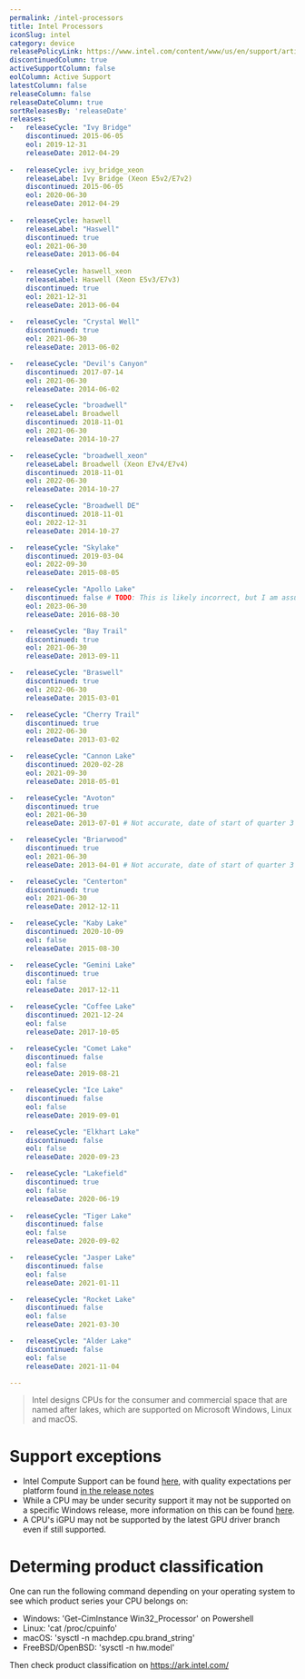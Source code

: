 ```yaml
---
permalink: /intel-processors
title: Intel Processors
iconSlug: intel
category: device
releasePolicyLink: https://www.intel.com/content/www/us/en/support/articles/000022396/processors.html
discontinuedColumn: true
activeSupportColumn: false
eolColumn: Active Support
latestColumn: false
releaseColumn: false
releaseDateColumn: true
sortReleasesBy: 'releaseDate'
releases:
-   releaseCycle: "Ivy Bridge"
    discontinued: 2015-06-05
    eol: 2019-12-31
    releaseDate: 2012-04-29
    
-   releaseCycle: ivy_bridge_xeon
    releaseLabel: Ivy Bridge (Xeon E5v2/E7v2)
    discontinued: 2015-06-05
    eol: 2020-06-30
    releaseDate: 2012-04-29
    
-   releaseCycle: haswell
    releaseLabel: "Haswell"
    discontinued: true
    eol: 2021-06-30
    releaseDate: 2013-06-04
    
-   releaseCycle: haswell_xeon
    releaseLabel: Haswell (Xeon E5v3/E7v3)
    discontinued: true
    eol: 2021-12-31
    releaseDate: 2013-06-04
    
-   releaseCycle: "Crystal Well"
    discontinued: true
    eol: 2021-06-30
    releaseDate: 2013-06-02

-   releaseCycle: "Devil's Canyon"
    discontinued: 2017-07-14
    eol: 2021-06-30
    releaseDate: 2014-06-02

-   releaseCycle: "broadwell"
    releaseLabel: Broadwell
    discontinued: 2018-11-01
    eol: 2021-06-30
    releaseDate: 2014-10-27

-   releaseCycle: "broadwell_xeon"
    releaseLabel: Broadwell (Xeon E7v4/E7v4)
    discontinued: 2018-11-01
    eol: 2022-06-30
    releaseDate: 2014-10-27

-   releaseCycle: "Broadwell DE"
    discontinued: 2018-11-01
    eol: 2022-12-31
    releaseDate: 2014-10-27

-   releaseCycle: "Skylake"
    discontinued: 2019-03-04
    eol: 2022-09-30
    releaseDate: 2015-08-05

-   releaseCycle: "Apollo Lake"
    discontinued: false # TODO: This is likely incorrect, but I am assuming it is under production due to this CPU being launched semi recently and having its status say not discontinued: https://ark.intel.com/content/www/us/en/ark/products/195253/intel-pentium-processor-n4200e-2m-cache-up-to-2-50-ghz.html
    eol: 2023-06-30
    releaseDate: 2016-08-30

-   releaseCycle: "Bay Trail"
    discontinued: true
    eol: 2021-06-30
    releaseDate: 2013-09-11

-   releaseCycle: "Braswell"
    discontinued: true
    eol: 2022-06-30
    releaseDate: 2015-03-01

-   releaseCycle: "Cherry Trail"
    discontinued: true
    eol: 2022-06-30
    releaseDate: 2013-03-02

-   releaseCycle: "Cannon Lake"
    discontinued: 2020-02-28
    eol: 2021-09-30
    releaseDate: 2018-05-01

-   releaseCycle: "Avoton"
    discontinued: true
    eol: 2021-06-30
    releaseDate: 2013-07-01 # Not accurate, date of start of quarter 3 of 2013

-   releaseCycle: "Briarwood"
    discontinued: true
    eol: 2021-06-30
    releaseDate: 2013-04-01 # Not accurate, date of start of quarter 3 of 2013

-   releaseCycle: "Centerton"
    discontinued: true
    eol: 2021-06-30
    releaseDate: 2012-12-11

-   releaseCycle: "Kaby Lake"
    discontinued: 2020-10-09
    eol: false
    releaseDate: 2015-08-30

-   releaseCycle: "Gemini Lake"
    discontinued: true
    eol: false
    releaseDate: 2017-12-11

-   releaseCycle: "Coffee Lake"
    discontinued: 2021-12-24
    eol: false
    releaseDate: 2017-10-05

-   releaseCycle: "Comet Lake"
    discontinued: false
    eol: false
    releaseDate: 2019-08-21

-   releaseCycle: "Ice Lake"
    discontinued: false
    eol: false
    releaseDate: 2019-09-01

-   releaseCycle: "Elkhart Lake"
    discontinued: false
    eol: false
    releaseDate: 2020-09-23

-   releaseCycle: "Lakefield"
    discontinued: true
    eol: false
    releaseDate: 2020-06-19
    
-   releaseCycle: "Tiger Lake"
    discontinued: false
    eol: false
    releaseDate: 2020-09-02

-   releaseCycle: "Jasper Lake"
    discontinued: false
    eol: false
    releaseDate: 2021-01-11

-   releaseCycle: "Rocket Lake"
    discontinued: false
    eol: false
    releaseDate: 2021-03-30

-   releaseCycle: "Alder Lake"
    discontinued: false
    eol: false
    releaseDate: 2021-11-04

---
```


> Intel designs CPUs for the consumer and commercial space that are named after lakes, which are supported on Microsoft Windows, Linux and macOS.  

# Support exceptions
- Intel Compute Support can be found [here](https://github.com/intel/compute-runtime#supported-platforms), with quality expectations per platform found [in the release notes](https://github.com/intel/compute-runtime/releases)
- While a CPU may be under security support it may not be supported on a specific Windows release, more information on this can be found [here](https://www.intel.com/content/www/us/en/support/articles/000032181/processors/intel-core-processors.html).
- A CPU's iGPU may not be supported by the latest GPU driver branch even if still supported. 

# Determing product classification 

One can run the following command depending on your operating system to see which product series your CPU belongs on:
* Windows: 'Get-CimInstance Win32_Processor' on Powershell
* Linux: 'cat /proc/cpuinfo'
* macOS: 'sysctl -n machdep.cpu.brand_string'
* FreeBSD/OpenBSD: 'sysctl -n hw.model' 

Then check product classification on https://ark.intel.com/

